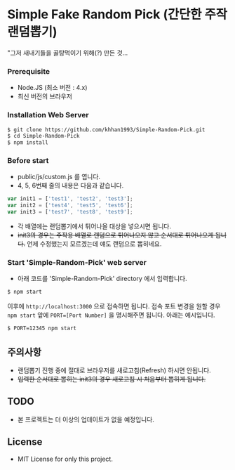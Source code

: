 # Simple Fake Random Pick (간단한 주작 랜덤뽑기)

"그저 새내기들을 골탕먹이기 위해(?) 만든 것...

### Prerequisite
  - Node.JS (최소 버전 : 4.x)
  - 최신 버전의 브라우저
  
### Installation Web Server
```sh
$ git clone https://github.com/khhan1993/Simple-Random-Pick.git
$ cd Simple-Random-Pick
$ npm install
```

### Before start
  - public/js/custom.js 를 엽니다.
  - 4, 5, 6번째 줄의 내용은 다음과 같습니다.
```js
var init1 = ['test1', 'test2', 'test3'];
var init2 = ['test4', 'test5', 'test6'];
var init3 = ['test7', 'test8', 'test9'];
```
  - 각 배열에는 랜덤뽑기에서 튀어나올 대상을 넣으시면 됩니다.
  - ~~init3의 경우는 주작용 배열로 랜덤으로 튀어나오지 않고 순서대로 튀어나오게 됩니다.~~ 언제 수정했는지 모르겠는데 얘도 랜덤으로 뽑히네요.
  
### Start 'Simple-Random-Pick' web server
  - 아래 코드를 'Simple-Random-Pick' directory 에서 입력합니다.
```sh
$ npm start
```
이후에 ```http://localhost:3000``` 으로 접속하면 됩니다.
접속 포트 변경을 원할 경우 ```npm start``` 앞에 ```PORT=[Port Number]``` 을 명시해주면 됩니다. 아래는 예시입니다.
```sh
$ PORT=12345 npm start
```

## 주의사항
  - 랜덤뽑기 진행 중에 절대로 브라우저를 새로고침(Refresh) 하시면 안됩니다.
  - ~~입력한 순서대로 뽑히는 init3의 경우 새로고침 시 처음부터 뽑히게 됩니다.~~
  
## TODO
  - 본 프로젝트는 더 이상의 업데이트가 없을 예정입니다.

## License
  - MIT License for only this project.
